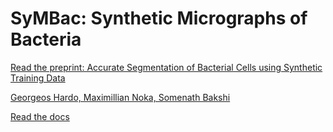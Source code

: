 # SyMBac: Synthetic Micrographs of Bacteria

[Read the preprint: Accurate Segmentation of Bacterial Cells using Synthetic Training Data](https://www.biorxiv.org/content/10.1101/2021.07.21.453284v3)

[Georgeos Hardo, Maximillian Noka, Somenath Bakshi](https://www.biorxiv.org/content/10.1101/2021.07.21.453284v3)

[Read the docs](https://symbac.readthedocs.io/en/latest/)

